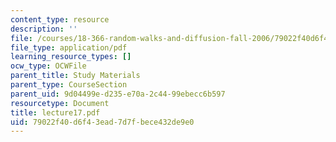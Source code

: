 ```yaml
---
content_type: resource
description: ''
file: /courses/18-366-random-walks-and-diffusion-fall-2006/79022f40d6f43ead7d7fbece432de9e0_lecture17.pdf
file_type: application/pdf
learning_resource_types: []
ocw_type: OCWFile
parent_title: Study Materials
parent_type: CourseSection
parent_uid: 9d04499e-d235-e70a-2c44-99ebecc6b597
resourcetype: Document
title: lecture17.pdf
uid: 79022f40-d6f4-3ead-7d7f-bece432de9e0
---
```

